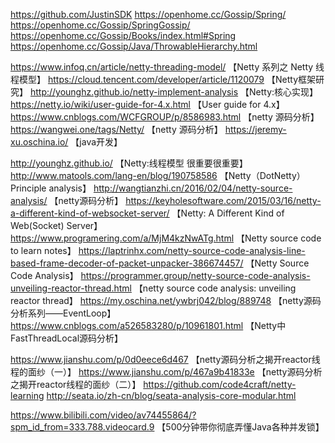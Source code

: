 https://github.com/JustinSDK
https://openhome.cc/Gossip/Spring/
https://openhome.cc/Gossip/SpringGossip/
https://openhome.cc/Gossip/Books/index.html#Spring
https://openhome.cc/Gossip/Java/ThrowableHierarchy.html





https://www.infoq.cn/article/netty-threading-model/ 【Netty 系列之 Netty 线程模型】
https://cloud.tencent.com/developer/article/1120079  【Netty框架研究】
http://younghz.github.io/netty-implement-analysis    【Netty:核心实现】
https://netty.io/wiki/user-guide-for-4.x.html        【User guide for 4.x】
https://www.cnblogs.com/WCFGROUP/p/8586983.html     【netty 源码分析】
https://wangwei.one/tags/Netty/                      【netty 源码分析】
https://jeremy-xu.oschina.io/                       【java开发】

http://younghz.github.io/                            【Netty:线程模型  很重要很重要】
http://www.matools.com/lang-en/blog/190758586       【Netty（DotNetty） Principle analysis】
http://wangtianzhi.cn/2016/02/04/netty-source-analysis/   【netty源码分析】
https://keyholesoftware.com/2015/03/16/netty-a-different-kind-of-websocket-server/  【Netty: A Different Kind of Web(Socket) Server】
https://www.programering.com/a/MjM4kzNwATg.html     【Netty source code to learn notes】
https://laptrinhx.com/netty-source-code-analysis-line-based-frame-decoder-of-packet-unpacker-386674457/  【Netty Source Code Analysis】
https://programmer.group/netty-source-code-analysis-unveiling-reactor-thread.html 【netty source code analysis: unveiling reactor thread】
https://my.oschina.net/ywbrj042/blog/889748          【netty源码分析系列——EventLoop】
https://www.cnblogs.com/a526583280/p/10961801.html    【Netty中FastThreadLocal源码分析】


https://www.jianshu.com/p/0d0eece6d467      【netty源码分析之揭开reactor线程的面纱（一）】
https://www.jianshu.com/p/467a9b41833e       【netty源码分析之揭开reactor线程的面纱（二）】
https://github.com/code4craft/netty-learning
http://seata.io/zh-cn/blog/seata-analysis-core-modular.html

https://www.bilibili.com/video/av74455864/?spm_id_from=333.788.videocard.9 【500分钟带你彻底弄懂Java各种并发锁】
